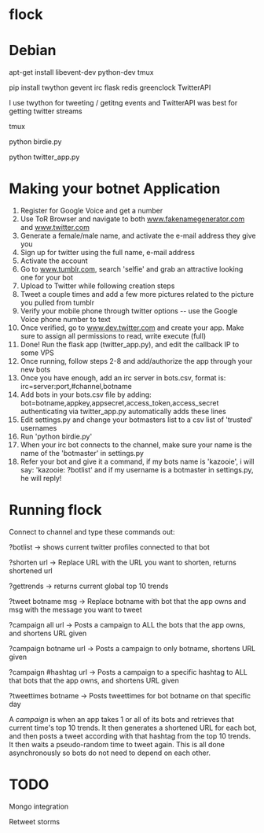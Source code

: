 flock
=====

Debian
=====
apt-get install libevent-dev python-dev tmux

pip install twython gevent irc flask redis greenclock TwitterAPI

I use twython for tweeting / getitng events and TwitterAPI was best for getting twitter streams

tmux

python birdie.py

python twitter_app.py

Making your botnet Application
====
1. Register for Google Voice and get a number
2. Use ToR Browser and navigate to both www.fakenamegenerator.com and www.twitter.com
3. Generate a female/male name, and activate the e-mail address they give you
4. Sign up for twitter using the full name, e-mail address
5. Activate the account
6. Go to www.tumblr.com, search 'selfie' and grab an attractive looking one for your bot
7. Upload to Twitter while following creation steps
8. Tweet a couple times and add a few more pictures related to the picture you pulled from tumblr
9. Verify your mobile phone through twitter options -- use the Google Voice phone number to text
10. Once verified, go to www.dev.twitter.com and create your app. Make sure to assign all permissions to read, write execute (full)
11. Done! Run the flask app (twitter_app.py), and edit the callback IP to some VPS
12. Once running, follow steps 2-8 and add/authorize the app through your new bots
13. Once you have enough, add an irc server in bots.csv, format is: irc=server:port,#channel,botname
14. Add bots in your bots.csv file by adding:
bot=botname,appkey,appsecret,access_token,access_secret
authenticating via twitter_app.py automatically adds these lines
15. Edit settings.py and change your botmasters list to a csv list of 'trusted' usernames
16. Run 'python birdie.py'
17. When your irc bot connects to the channel, make sure your name is the name of the 'botmaster' in settings.py
18. Refer your bot and give it a command, if my bots name is 'kazooie', i will say: 'kazooie: ?botlist' and if my username is a botmaster in settings.py, he will reply!

Running flock
====
Connect to channel and type these commands out:

?botlist -> shows current twitter profiles connected to that bot

?shorten url -> Replace URL with the URL you want to shorten, returns shortened url

?gettrends -> returns current global top 10 trends

?tweet botname msg -> Replace botname with bot that the app owns and msg with the message you want to tweet

?campaign all url -> Posts a campaign to ALL the bots that the app owns, and shortens URL given

?campaign botname url -> Posts a campaign to only botname, shortens URL given

?campaign #hashtag url -> Posts a campaign to a specific hashtag to ALL that bots that the app owns, and shortens URL given

?tweettimes botname -> Posts tweettimes for bot botname on that specific day


A *campaign* is when an app takes 1 or all of its bots and retrieves that current time's top 10 trends. It then generates a shortened URL for each bot, and then posts a tweet according with that hashtag from the top 10 trends. It then waits a pseudo-random time to tweet again. This is all done asynchronously so bots do not need to depend on each other.

TODO
===
Mongo integration

Retweet storms
